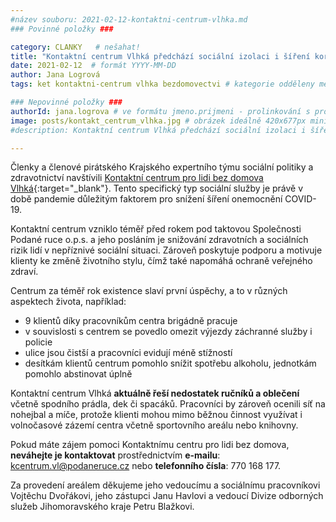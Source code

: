 ```yaml
---
#název souboru: 2021-02-12-kontaktni-centrum-vlhka.md
### Povinné položky ###

category: CLANKY   # nešahat!
title: "Kontaktní centrum Vlhká předchází sociální izolaci i šíření koronaviru"
date: 2021-02-12  # formát YYYY-MM-DD
author: Jana Logrová
tags: ket kontaktni-centrum vlhka bezdomovectvi # kategorie odděleny mezerami, např. volby zemědělství životní-prostředí piráti (viz https://jihomoravsky.pirati.cz/tags/)

### Nepovinné položky ###
authorId: jana.logrova # ve formátu jmeno.prijmeni - prolinkování s profilem přes uid
image: posts/kontakt_centrum_vlhka.jpg # obrázek ideálně 420x677px minifikovaný přes https://tinypng.com/
#description: Kontaktní centrum Vlhká předchází sociální izolaci i šíření koronaviru

---
```


Členky a členové pirátského Krajského expertního týmu sociální politiky a zdravotnictví navštívili [Kontaktní centrum pro lidi bez domova Vlhká](https://podaneruce.cz/centra-sluzby/kontaktni-centrum-vlhka/){:target="_blank"}. Tento specifický typ sociální služby je právě v době pandemie důležitým faktorem pro snížení šíření onemocnění COVID-19. 

Kontaktní centrum vzniklo téměř před rokem pod taktovou Společnosti Podané ruce o.p.s. a jeho posláním je snižování zdravotních a sociálních rizik lidí v nepříznivé sociální situaci. Zároveň poskytuje podporu a motivuje klienty ke změně životního stylu, čímž také napomáhá ochraně veřejného zdraví. 

Centrum za téměř rok existence slaví první úspěchy, a to v různých aspektech života, například:

- 9 klientů díky pracovníkům centra brigádně pracuje
- v souvislosti s centrem se povedlo omezit výjezdy záchranné služby i policie 
- ulice jsou čistší a pracovníci evidují méně stížností
- desítkám klientů centrum pomohlo snížit spotřebu alkoholu, jednotkám pomohlo abstinovat úplně

Kontaktní centrum Vlhká **aktuálně řeší nedostatek ručníků a oblečení** včetně spodního prádla, dek či spacáků. Pracovníci by zároveň ocenili síť na nohejbal a míče, protože klienti mohou mimo běžnou činnost využívat i volnočasové zázemí centra včetně sportovního areálu nebo knihovny.

Pokud máte zájem pomoci Kontaktnímu centru pro lidi bez domova, **neváhejte je kontaktovat** prostřednictvím **e-mailu**: kcentrum.vl@podaneruce.cz nebo **telefonního čísla**: 770 168 177.

Za provedení areálem děkujeme jeho vedoucímu a sociálnímu pracovníkovi Vojtěchu Dvořákovi, jeho zástupci Janu Havlovi a vedoucí Divize odborných služeb Jihomoravského kraje Petru Blažkovi. 

